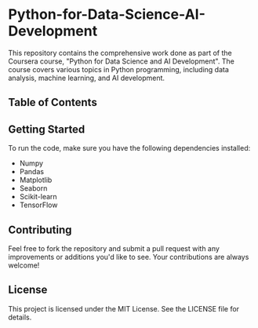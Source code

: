# Python-for-Data-Science-AI-Development
This repository contains the comprehensive work done as part of the Coursera course, "Python for Data Science and AI Development". The course covers various topics in Python programming, including data analysis, machine learning, and AI development.

## Table of Contents



## Getting Started

To run the code, make sure you have the following dependencies installed:

- Numpy
- Pandas
- Matplotlib
- Seaborn
- Scikit-learn
- TensorFlow

## Contributing

Feel free to fork the repository and submit a pull request with any improvements or additions you'd like to see. Your contributions are always welcome!

## License

This project is licensed under the MIT License. See the LICENSE file for details.
